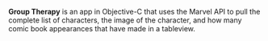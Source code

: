 **Group Therapy** is an app in Objective-C that uses the Marvel API to pull the complete list of characters, the image of the character, and how many comic book appearances that have made in a tableview.